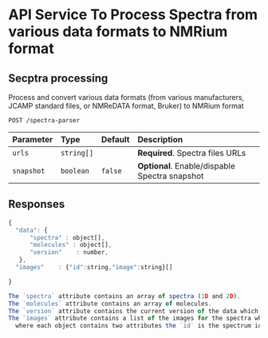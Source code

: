 # API Service To Process Spectra from various data formats to NMRium format


## Secptra processing 

Process and convert various data formats (from various manufacturers, JCAMP standard files, or NMReDATA format, Bruker) to NMRium format


```http
POST /spectra-parser
```

| Parameter | Type |Default| Description |
| :--- | :--- | :--- | :--- |
| `urls` | `string[]` || **Required**. Spectra files URLs   |
| `snapshot` | `boolean` |`false`| **Optional**. Enable/dispable Spectra snapshot     |

## Responses

```javascript
{
  "data": {
      "spectra" : object[],
      "molecules" : object[],
      "version"    : number,
   },
  "images"    : {"id":string,"image":string}[]

}

The `spectra` attribute contains an array of spectra (1D and 2D).
The `molecules` attribute contains an array of molecules.
The `version` attribute contains the current version of the data which is crucial for data migration in NMRium
The `images` attribute contains a list of the images for the spectra which is processed and displayed by NMRium,
  where each object contains two attributes the `id` is the spectrum id and an `image` as a Base64 format.
